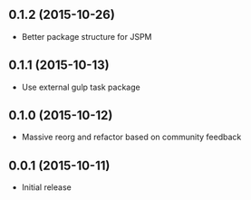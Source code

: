 ## 0.1.2 (2015-10-26)
* Better package structure for JSPM

## 0.1.1 (2015-10-13)
* Use external gulp task package

## 0.1.0 (2015-10-12)
* Massive reorg and refactor based on community feedback

## 0.0.1 (2015-10-11)
* Initial release
